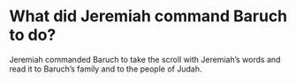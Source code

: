 # What did Jeremiah command Baruch to do?

Jeremiah commanded Baruch to take the scroll with Jeremiah’s words and read it to Baruch’s family and to the people of Judah.
